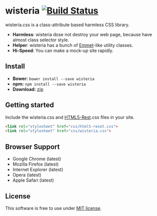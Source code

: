 # wisteria [![Build Status](https://travis-ci.org/t32k/wisteria.svg)](https://travis-ci.org/t32k/wisteria)

wisteria.css is a class-attribute based harmless CSS library.

+ __Harmless__: wisteria dose not destroy your web page, because have almost class selector style.
+ __Helper__:  wisteria has a bunch of [Emmet](http://docs.emmet.io/cheat-sheet/)-like utility classes.
+ __Hi-Speed__: You can make a mock-up site rapidly.

## Install

+ __Bower:__ `bower install --save wisteria`
+ __npm:__ `npm install --save wisteria`
+ __Download:__ [zip](https://github.com/t32k/wisteria/archive/master.zip)

## Getting started

Include the wisteria.css and [HTML5-Rest](https://github.com/murtaugh/HTML5-Reset).css files in your site.

```html
<link rel="stylesheet" href="css/html5-reset.css">
<link rel="stylesheet" href="css/wisteria.css">
```

## Browser Support

+ Google Chrome (latest)
+ Mozilla Firefox (latest)
+ Internet Explorer (latest)
+ Opera (latest)
+ Apple Safari (latest)

## License

This software is free to use under [MIT license](LICENCE).